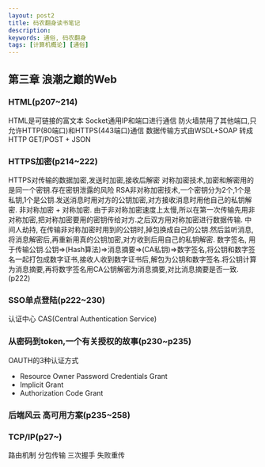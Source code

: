 ```yaml
---
layout: post2
title: 码农翻身读书笔记
description: 
keywords: 通俗, 码农翻身
tags: [计算机概论] [通俗]
---
```


## 第三章 浪潮之巅的Web
### HTML(p207~214)
HTML是可链接的富文本
Socket通用IP和端口进行通信
防火墙禁用了其他端口,只允许HTTP(80端口)和HTTPS(443端口)通信
数据传输方式由WSDL+SOAP 转成 HTTP GET/POST + JSON

### HTTPS加密(p214~222)
HTTPS对传输的数据加密,发送时加密,接收后解密
对称加密技术,加密和解密用的是同一个密钥.存在密钥泄露的风险
RSA非对称加密技术,一个密钥分为2个,1个是私钥,1个是公钥.发送消息时用对方的公钥加密,对方接收消息时用他自己的私钥解密.
非对称加密 + 对称加密. 由于非对称加密速度上太慢,所以在第一次传输先用非对称加密,把对称加密要用的密钥传给对方.之后双方用对称加密进行数据传输.
中间人劫持, 在传输非对称加密时用到的公钥时,掉包换成自己的公钥.然后监听消息,将消息解密后,再重新用真的公钥加密,对方收到后用自己的私钥解密.
数字签名, 用于传输公钥.公钥=>(Hash算法)=>消息摘要=>(CA私钥)=>数字签名,将公钥和数字签名一起打包成数字证书,接收人收到数字证书后,解包为公钥和数字签名.将公钥计算为消息摘要,再将数字签名用CA公钥解密为消息摘要,对比消息摘要是否一致.
(p222)

### SSO单点登陆(p222~230)
认证中心
CAS(Central Authentication Service)

### 从密码到token,一个有关授权的故事(p230~p235)
OAUTH的3种认证方式
- Resource Owner Password Credentials Grant
- Implicit Grant
- Authorization Code Grant

### 后端风云 高可用方案(p235~258)

### TCP/IP(p27~)
路由机制
分包传输
三次握手
失败重传



